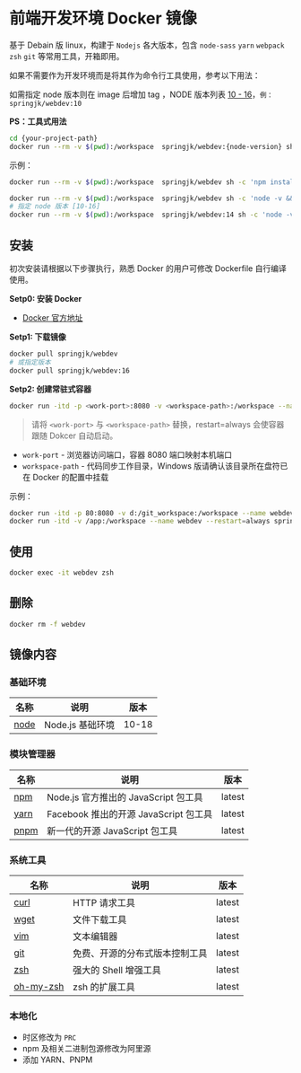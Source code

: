 # 前端开发环境 Docker 镜像
基于 Debain 版 linux，构建于 `Nodejs` 各大版本，包含  `node-sass` `yarn` `webpack` `zsh` `git` 等常用工具，开箱即用。


如果不需要作为开发环境而是将其作为命令行工具使用，参考以下用法：


 如需指定 node 版本则在 image 后增加 tag ，NODE 版本列表 [10 - 16](https://hub.docker.com/r/springjk/webdev/tags?page=1&ordering=last_updated)，`例：springjk/webdev:10`

**PS：工具式用法**


```bash
cd {your-project-path}
docker run --rm -v $(pwd):/workspace  springjk/webdev:{node-version} sh -c {your-command}
```

示例：

```bash
docker run --rm -v $(pwd):/workspace  springjk/webdev sh -c 'npm install';

docker run --rm -v $(pwd):/workspace  springjk/webdev sh -c 'node -v && yarn install && yarn run build';
# 指定 node 版本 [10-16]
docker run --rm -v $(pwd):/workspace  springjk/webdev:14 sh -c 'node -v && yarn install && yarn run build';
```

## 安装
初次安装请根据以下步骤执行，熟悉 Docker 的用户可修改 Dockerfile 自行编译使用。

**Setp0: 安装 Docker**

* [Docker 官方地址](https://www.docker.com/products/overview)

**Setp1: 下载镜像**

```bash
docker pull springjk/webdev
# 或指定版本
docker pull springjk/webdev:16
```

**Setp2: 创建常驻式容器**

```bash
docker run -itd -p <work-port>:8080 -v <workspace-path>:/workspace --name webdev --restart always springjk/webdev
```

> 请将 `<work-port>` 与 `<workspace-path>` 替换，restart=always 会使容器跟随 Dokcer 自动启动。

* `work-port` - 浏览器访问端口，容器 8080 端口映射本机端口
* `workspace-path` - 代码同步工作目录，Windows 版请确认该目录所在盘符已在 Docker 的配置中挂载

示例：

```bash
docker run -itd -p 80:8080 -v d:/git_workspace:/workspace --name webdev --restart=always springjk/webdev
docker run -itd -v /app:/workspace --name webdev --restart=always springjk/webdev

```

## 使用

```bash
docker exec -it webdev zsh
```

## 删除

```bash
docker rm -f webdev
```

## 镜像内容

### 基础环境

| 名称 | 说明 | 版本 |
| --- | --- | --- |
| [node](http://www.npmjs.com) | Node.js 基础环境 | 10-18 |

### 模块管理器

| 名称 | 说明 | 版本 |
| --- | --- | --- |
| [npm](http://www.npmjs.com) | Node.js 官方推出的 JavaScript 包工具 | latest |
| [yarn](https://yarnpkg.com) | Facebook 推出的开源 JavaScript 包工具 | latest |
| [pnpm](https://pnpm.io/) | 新一代的开源 JavaScript 包工具 | latest |


### 系统工具

| 名称 | 说明 | 版本 |
| --- | --- | --- |
| [curl](https://curl.haxx.se) | HTTP 请求工具 | latest |
| [wget](http://www.gnu.org/software/wget/wget.html) | 文件下载工具 | latest |
| [vim](http://www.vim.org) | 文本编辑器 | latest |
| [git](https://git-scm.com) | 免费、开源的分布式版本控制工具 | latest |
| [zsh](http://www.zsh.org) | 强大的 Shell 增强工具 | latest |
| [oh-my-zsh](http://ohmyz.sh) | zsh 的扩展工具 | latest |

### 本地化

* 时区修改为 `PRC`
* npm 及相关二进制包源修改为阿里源
* 添加 YARN、PNPM
